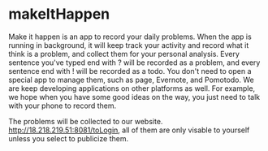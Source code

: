# makeItHappen

Make it happen is an app to record your daily problems. When the app is running in background, it will keep track your activity and record what it think is a problem, and collect them for your personal analysis. Every sentence you've typed end with ? will be recorded as a problem, and every sentence end with ! will be recorded as a todo. You don't need to open a special app to manage them, such as page, Evernote, and Pomotodo. We are keep developing applications on other platforms as well. For example, we hope when you have some good ideas on the way, you just need to talk with your phone to record them. 

The problems will be collected to our website. http://18.218.219.51:8081/toLogin, all of them are only visable to yourself unless you select to publicize them. 

